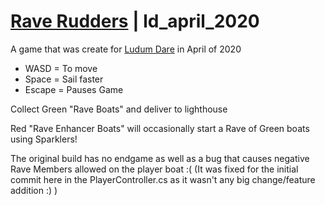 # [Rave Rudders](https://ldjam.com/events/ludum-dare/46/rave-rudders) | ld_april_2020
A game that was create for [Ludum Dare](https://ldjam.com/) in April of 2020

- WASD = To move
- Space = Sail faster
- Escape = Pauses Game


Collect Green "Rave Boats" and deliver to lighthouse

Red "Rave Enhancer Boats" will occasionally start a Rave of Green boats using Sparklers!

The original build has no endgame as well as a bug that causes negative Rave Members allowed on the player boat :(
(It was fixed for the initial commit here in the PlayerController.cs as it wasn't any big change/feature addition :) )
